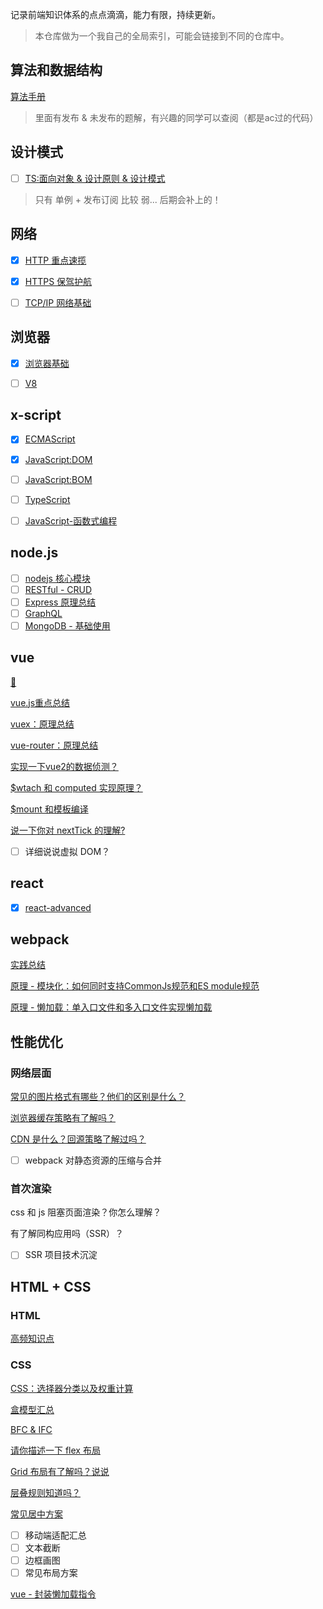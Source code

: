 记录前端知识体系的点点滴滴，能力有限，持续更新。

> 本仓库做为一个我自己的全局索引，可能会链接到不同的仓库中。

## 算法和数据结构

[算法手册](https://github.com/sup-fiveyear/FE-base)

>里面有发布 & 未发布的题解，有兴趣的同学可以查阅（都是ac过的代码）

## 设计模式

- [ ] [TS:面向对象 & 设计原则 & 设计模式](./notes-设计模式/README.MD)

> 只有 单例 + 发布订阅 比较 弱... 后期会补上的！

## 网络

- [x] [HTTP 重点速揽](./notes-网络/HTTP/README.md)

- [x] [HTTPS 保驾护航](./notes-网络/HTTPS/README.md)

- [ ] [TCP/IP 网络基础](./notes-网络/TCP/README.md)

## 浏览器

- [x] [浏览器基础](./notes-浏览器/README.md)

- [ ] [V8]()

## x-script

- [x] [ECMAScript](./notes-JavaScript/README.md)

- [x] [JavaScript:DOM](./notes-JavaScript/DOM/DOM汇总.md)
- [ ] [JavaScript:BOM]()

- [ ] [TypeScript]()

- [ ] [JavaScript-函数式编程](./notes-JavaScript/函数式编程/README.md)

## node.js

- [ ] [nodejs 核心模块](./notes-nodeJs/README.md)
- [ ] [RESTful - CRUD]()
- [ ] [Express 原理总结]()
- [ ] [GraphQL]()
- [ ] [MongoDB - 基础使用]()

## vue

[🛫](#索引)

[vue.js重点总结](notes-vue/面试题.md)

[vuex：原理总结](notes-vue/vuex.md)

[vue-router：原理总结](notes-vue/vue-router.md)

[实现一下vue2的数据侦测？](note-vue/../notes-vue/响应式原理.md)

[\$wtach 和 computed 实现原理？](notes-vue/$watch和computed.md)

[\$mount 和模板编译](notes-vue/$mount和模板编译原理.md)

[说一下你对 nextTick 的理解?](notes-vue/说一下你对$nextTick的理解.md)

- [ ] 详细说说虚拟 DOM？

## react

- [x] [react-advanced](https://github.com/fullStack-feed/react-advanced)

## webpack

[实践总结](notes-工程化/webpack/基础总结.md)

[原理 - 模块化：如何同时支持CommonJs规范和ES module规范](notes-工程化/webpack/原理%20-%20模块化：如何同时支持CommonJs规范和ES%20module规范.md)

[原理 - 懒加载：单入口文件和多入口文件实现懒加载](/notes-工程化/webpack/原理%20-%20懒加载：单入口文件和多入口文件实现懒加载.md)

## 性能优化

### 网络层面

[常见的图片格式有哪些？他们的区别是什么？](https://github.com/sup-fiveyear/Notes/issues/24)

[浏览器缓存策略有了解吗？](https://github.com/sup-fiveyear/Notes/issues/25)

[CDN 是什么？回源策略了解过吗？](https://github.com/sup-fiveyear/Notes/issues/28)

- [ ] webpack 对静态资源的压缩与合并

### 首次渲染

css 和 js 阻塞页面渲染？你怎么理解？

有了解同构应用吗（SSR）？

- [ ] SSR 项目技术沉淀

## HTML + CSS

### HTML

[高频知识点](./notes-htmlcss/html汇总.md)

### CSS

[CSS：选择器分类以及权重计算](https://github.com/sup-fiveyear/Notes/issues/14)

[盒模型汇总](https://github.com/sup-fiveyear/Notes/issues/4)

[BFC & IFC](https://github.com/sup-fiveyear/Notes/issues/5)

[请你描述一下 flex 布局](https://github.com/sup-fiveyear/Notes/issues/19)

[Grid 布局有了解吗？说说](https://github.com/sup-fiveyear/Notes/issues/22)

[层叠规则知道吗？](https://github.com/sup-fiveyear/Notes/issues/23)

[常见居中方案](./notes-htmlcss/常见居中.md)

- [ ] 移动端适配汇总
- [ ] 文本截断
- [ ] 边框画图
- [ ] 常见布局方案

[vue - 封装懒加载指令](./组件/vue-懒加载/Note.md)
